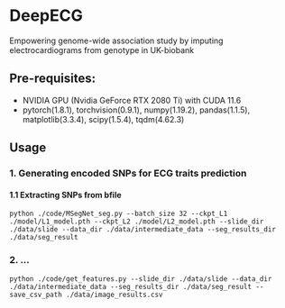 # DeepECG
Empowering genome-wide association study by imputing electrocardiograms from genotype in UK-biobank 
## Pre-requisites:
+ NVIDIA GPU (Nvidia GeForce RTX 2080 Ti) with CUDA 11.6
+ pytorch(1.8.1), torchvision(0.9.1), numpy(1.19.2), pandas(1.1.5), matplotlib(3.3.4), scipy(1.5.4), tqdm(4.62.3)
## Usage 
### 1. Generating encoded SNPs for ECG traits prediction
#### 1.1 Extracting SNPs from bfile
```
python ./code/MSegNet_seg.py --batch_size 32 --ckpt_L1 ./model/L1_model.pth --ckpt_L2 ./model/L2_model.pth --slide_dir ./data/slide --data_dir ./data/intermediate_data --seg_results_dir ./data/seg_result
```
### 2. ...
```
python ./code/get_features.py --slide_dir ./data/slide --data_dir ./data/intermediate_data --seg_results_dir ./data/seg_result --save_csv_path ./data/image_results.csv
```
